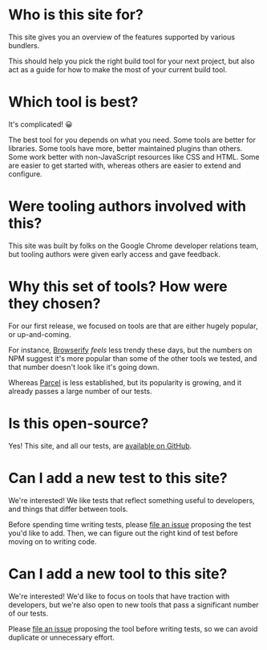 # Who is this site for?

This site gives you an overview of the features supported by various bundlers.

This should help you pick the right build tool for your next project, but also act as a guide for how to make the most of your current build tool.

# Which tool is best?

It's complicated! 😀

The best tool for you depends on what you need. Some tools are better for libraries. Some tools have more, better maintained plugins than others. Some work better with non-JavaScript resources like CSS and HTML. Some are easier to get started with, whereas others are easier to extend and configure.

# Were tooling authors involved with this?

This site was built by folks on the Google Chrome developer relations team, but tooling authors were given early access and gave feedback.

# Why this set of tools? How were they chosen?

For our first release, we focused on tools are that are either hugely popular, or up-and-coming.

For instance, [Browserify](https://www.npmjs.com/package/browserify) _feels_ less trendy these days, but the numbers on NPM suggest it's more popular than some of the other tools we tested, and that number doesn't look like it's going down.

Whereas [Parcel](https://parceljs.org/) is less established, but its popularity is growing, and it already passes a large number of our tests.

# Is this open-source?

Yes! This site, and all our tests, are [available on GitHub](https://github.com/GoogleChromeLabs/tooling.report/).

# Can I add a new test to this site?

We're interested! We like tests that reflect something useful to developers, and things that differ between tools.

Before spending time writing tests, please [file an issue](https://github.com/GoogleChromeLabs/tooling.report/issues) proposing the test you'd like to add. Then, we can figure out the right kind of test before moving on to writing code.

# Can I add a new tool to this site?

We're interested! We'd like to focus on tools that have traction with developers, but we're also open to new tools that pass a significant number of our tests.

Please [file an issue](https://github.com/GoogleChromeLabs/tooling.report/issues) proposing the tool before writing tests, so we can avoid duplicate or unnecessary effort.
